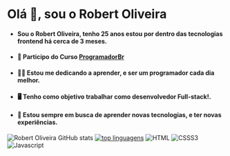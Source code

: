 # Olá  👋, sou o Robert Oliveira 

-   #### Sou o Robert Oliveira, tenho 25 anos estou por dentro das tecnologias frontend  há cerca de 3 meses.
    
-   #### 🚀  Participo do Curso  [ProgramadorBr](https://programadorbr.com)
    
-   #### 👨‍💻  Estou  me dedicando a aprender, e ser um programador cada dia melhor.
    
-   #### 🖥️  Tenho como objetivo trabalhar como desenvolvedor Full-stack!.
    
-   #### 💎  Estou sempre em busca de aprender novas tecnologias, e ter novas experiências.

![Robert Oliveira GitHub stats](https://github-readme-stats.vercel.app/api?username=robertsudoliveira&theme=dark&title_color=ffffff&border_color=ffffff&show_icons=true&text_color=ffffff&hide_border=false&border_radius=10) [![top linguagens](https://github-readme-stats.vercel.app/api/top-langs/?username=robertsudoliveira&layout=compact&theme=dark&title_color=ffffff&border_color=ffffff&show_icons=true&text_color=ffffff&border_radius=10)](https://github.com/robertsudoliveira)
![HTML](https://img.shields.io/badge/HTML5-151515?flat-square-border&logo=html5&logoColor=red) ![CSSS3](https://img.shields.io/badge/CSS3-1572B6?style=flat-square-border&logo=css3&logoColor=white) ![Javascript](https://img.shields.io/badge/JavaScript-323330?style=flat-square-border&logo=javascript&logoColor=F7DF1E)


